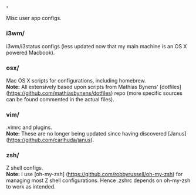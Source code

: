 ### .
Misc user app configs.

### i3wm/
i3wm/i3status configs (less updated now that my main machine is an OS X powered Macbook).

### osx/
Mac OS X scripts for configurations, including homebrew.<br />
__Note:__ All extensively based upon scripts from Mathias Bynens' [dotfiles] (https://github.com/mathiasbynens/dotfiles)
repo (more specific sources can be found commented in the actual files).

### vim/
.vimrc and plugins.<br />
__Note:__ These are no longer being updated since having discovered [Janus] (https://github.com/carlhuda/janus).

### zsh/
Z shell configs.<br />
__Note:__ I use [oh-my-zsh] (https://github.com/robbyrussell/oh-my-zsh)
for managing most Z shell configurations. Hence .zshrc depends on
oh-my-zsh to work as intended.
